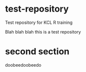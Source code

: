 # test-repository
Test repository for KCL R training

Blah blah blah this is a test repository

# second section

doobeedoobeedo
